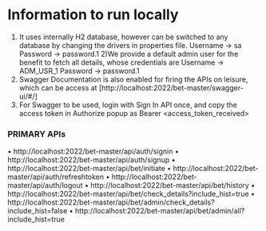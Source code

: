 # Information to run locally

1) It uses internally H2 database, however can be switched to any database by changing the drivers in properties file.
Username -> sa
Password -> password.1
2)We provide a default admin user for the benefit to fetch all details, whose credentials are
Username -> ADM_USR_1
Password -> password.1
3) Swagger Documentation is also enabled for firing the APIs on leisure, which can be access at [http://localhost:2022/bet-master/swagger-ui/#/]
4) For Swagger to be used, login with Sign In API once, and copy the access token in Authorize popup as Bearer <access_token_received>

### PRIMARY APIs
•	http://localhost:2022/bet-master/api/auth/signin
•	http://localhost:2022/bet-master/api/auth/signup
•	http://localhost:2022/bet-master/api/bet/initiate
•	http://localhost:2022/bet-master/api/auth/refreshtoken
•	http://localhost:2022/bet-master/api/auth/logout
•	http://localhost:2022/bet-master/api/bet/history
•	http://localhost:2022/bet-master/api/bet/check_details?include_hist=true
•	http://localhost:2022/bet-master/api/bet/admin/check_details?include_hist=false
•	http://localhost:2022/bet-master/api/bet/admin/all?include_hist=true






